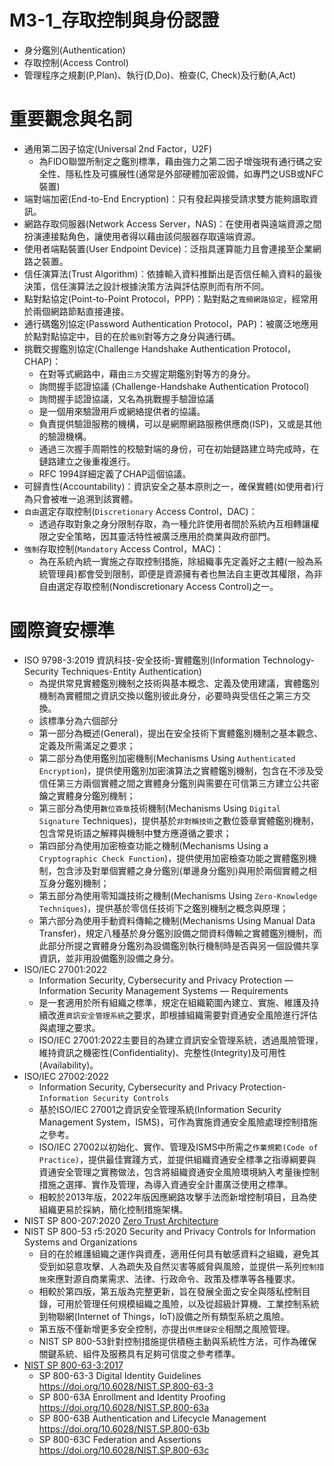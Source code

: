 # M3-1_存取控制與身份認證
- 身分鑑別(Authentication)
- 存取控制(Access Control)
- 管理程序之規劃(P,Plan)、執行(D,Do)、檢查(C, Check)及行動(A,Act)

# 重要觀念與名詞
- 通用第二因子協定(Universal 2nd Factor，U2F)
  - 為FIDO聯盟所制定之鑑別標準，藉由強力之第二因子增強現有通行碼之安全性、隱私性及可擴展性(通常是外部硬體加密設備，如專門之USB或NFC裝置)
- 端對端加密(End-to-End Encryption)：只有發起與接受請求雙方能夠讀取資訊。
- 網路存取伺服器(Network Access Server，NAS)：在使用者與遠端資源之間扮演連接點角色，讓使用者得以藉由該伺服器存取遠端資源。
- 使用者端點裝置(User Endpoint Device)：泛指具運算能力且會連接至企業網路之裝置。
- 信任演算法(Trust Algorithm)：依據輸入資料推斷出是否信任輸入資料的最後決策，信任演算法之設計根據決策方法與評估原則而有所不同。
- 點對點協定(Point-to-Point Protocol，PPP)：點對點之`寬頻網路協定`，經常用於兩個網路節點直接連接。
- 通行碼鑑別協定(Password Authentication Protocol，PAP)：被廣泛地應用於點對點協定中，目的在於`鑑別`對等方之身分與通行碼。
- 挑戰交握鑑別協定(Challenge Handshake Authentication Protocol，CHAP)：
  - 在對等式網路中，藉由`三方`交握定期鑑別對等方的身分。
  - 詢問握手認證協議 (Challenge-Handshake Authentication Protocol)
  - 詢問握手認證協議，又名為挑戰握手驗證協議
  - 是一個用來驗證用戶或網絡提供者的協議。
  - 負責提供驗證服務的機構，可以是網際網路服務供應商(ISP)，又或是其他的驗證機構。
  - 通過三次握手周期性的校驗對端的身份，可在初始鏈路建立時完成時，在鏈路建立之後重複進行。 
  - RFC 1994詳細定義了CHAP這個協議。
- 可歸責性(Accountability)：資訊安全之基本原則之一，確保實體(如使用者)行為只會被唯一追溯到該實體。
- `自由`選定存取控制(`Discretionary` Access Control，DAC)：
  - 透過存取對象之身分限制存取，為一種允許使用者間於系統內互相轉讓權限之安全策略，因其靈活特性被廣泛應用於商業與政府部門。
- `強制`存取控制(`Mandatory` Access Control，MAC)：
  - 為在系統內統一實施之存取控制措施，除組織事先定義好之主體(一般為系統管理員)都會受到限制，即便是資源擁有者也無法自主更改其權限，為非自由選定存取控制(Nondiscretionary Access Control)之一。

# 國際資安標準 
- ISO 9798-3:2019 資訊科技-安全技術-實體鑑別(Information Technology-Security Techniques-Entity Authentication)
  - 為提供常見實體鑑別機制之技術與基本概念、定義及使用建議，實體鑑別機制為實體間之資訊交換以鑑別彼此身分，必要時與受信任之第三方交換。
  - 該標準分為六個部分
  - 第一部分為概述(General)，提出在安全技術下實體鑑別機制之基本觀念、定義及所需滿足之要求；
  - 第二部分為使用鑑別加密機制(Mechanisms Using `Authenticated Encryption`)，提供使用鑑別加密演算法之實體鑑別機制，包含在不涉及受信任第三方兩個實體之間之實體身分鑑別與需要在可信第三方建立公共密鑰之實體身分鑑別機制；
  - 第三部分為使用`數位簽章`技術機制(Mechanisms Using `Digital Signature` Techniques)，提供基於`非對稱技術`之數位簽章實體鑑別機制，包含常見術語之解釋與機制中雙方應遵循之要求；
  - 第四部分為使用加密檢查功能之機制(Mechanisms Using a `Cryptographic Check Function`)，提供使用加密檢查功能之實體鑑別機制，包含涉及對單個實體之身分鑑別(單邊身分鑑別)與用於兩個實體之相互身分鑑別機制；
  - 第五部分為使用零知識技術之機制(Mechanisms Using `Zero-Knowledge Techniques`)，提供基於零信任技術下之鑑別機制之概念與原理；
  - 第六部分為使用手動資料傳輸之機制(Mechanisms Using Manual Data Transfer)，規定八種基於身分鑑別設備之間資料傳輸之實體鑑別機制，而此部分所提之實體身分鑑別為設備鑑別執行機制時是否與另一個設備共享資訊，並非用設備鑑別設備之身分。 
- ISO/IEC 27001:2022
  - Information Security, Cybersecurity and Privacy Protection — Information Security Management Systems — Requirements 
  - 是一套適用於所有組織之標準，規定在組織範圍內建立、實施、維護及持續改進`資訊安全管理系統`之要求，即根據組織需要對資通安全風險進行評估與處理之要求。
  - ISO/IEC 27001:2022主要目的為建立資訊安全管理系統，透過風險管理，維持資訊之機密性(Confidentiality)、完整性(Integrity)及可用性(Availability)。 
- ISO/IEC 27002:2022
  - Information Security, Cybersecurity and Privacy Protection-`Information Security Controls`
  - 基於ISO/IEC 27001之資訊安全管理系統(Information Security Management System，ISMS)，可作為實施資通安全風險處理控制措施之參考。
  - ISO/IEC 27002以初始化、實作、管理及ISMS中所需之`作業規範(Code of Practice)`，提供最佳實踐方式，並提供組織資通安全標準之指導綱要與資通安全管理之實務做法，包含將組織資通安全風險環境納入考量後控制措施之選擇、實作及管理，為導入資通安全計畫廣泛使用之標準。
  - 相較於2013年版，2022年版因應網路攻擊手法而新增控制項目，且為使組織更易於採納，簡化控制措施架構。 
- NIST SP 800-207:2020 [Zero Trust Architecture](https://csrc.nist.gov/publications/detail/sp/800-207/final)
- NIST SP 800-53 r5:2020 Security and Privacy Controls for Information Systems and Organizations
  - 目的在於維護組織之運作與資產，適用任何具有敏感資料之組織，避免其受到如惡意攻擊、人為疏失及自然災害等威脅與風險，並提供一系列`控制措施`來應對源自商業需求、法律、行政命令、政策及標準等各種要求。
  - 相較於第四版，第五版為完整更新，旨在發展全面之安全與隱私控制目錄，可用於管理任何規模組織之風險，以及從超級計算機、工業控制系統到物聯網(Internet of Things，IoT)設備之所有類型系統之風險。
  - 第五版不僅新增更多安全控制，亦提出`供應鏈安全`相關之風險管理。
  - NIST SP 800-53針對控制措施提供積極主動與系統性方法，可作為確保關鍵系統、組件及服務具有足夠可信度之參考標準。 
- [NIST SP 800-63-3:2017](https://pages.nist.gov/800-63-3/)
  - SP 800-63-3	Digital Identity Guidelines	https://doi.org/10.6028/NIST.SP.800-63-3
  - SP 800-63A	Enrollment and Identity Proofing	https://doi.org/10.6028/NIST.SP.800-63a
  - SP 800-63B	Authentication and Lifecycle Management	https://doi.org/10.6028/NIST.SP.800-63b
  - SP 800-63C	Federation and Assertions	https://doi.org/10.6028/NIST.SP.800-63c 


